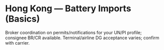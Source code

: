 # Hong Kong — Battery Imports (Basics)
Broker coordination on permits/notifications for your UN/PI profile; consignee BR/CR available. Terminal/airline DG acceptance varies; confirm with carrier.
